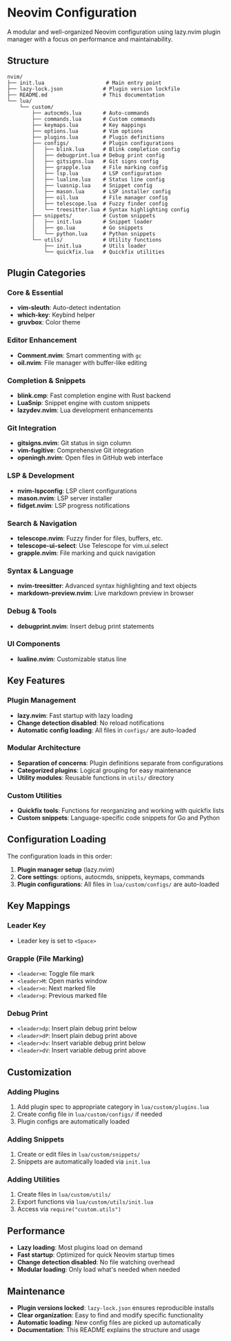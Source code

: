 # Neovim Configuration

A modular and well-organized Neovim configuration using lazy.nvim plugin manager with a focus on performance and maintainability.

## Structure

```
nvim/
├── init.lua                    # Main entry point
├── lazy-lock.json             # Plugin version lockfile
├── README.md                  # This documentation
└── lua/
    └── custom/
        ├── autocmds.lua       # Auto-commands
        ├── commands.lua       # Custom commands
        ├── keymaps.lua        # Key mappings
        ├── options.lua        # Vim options
        ├── plugins.lua        # Plugin definitions
        ├── configs/           # Plugin configurations
        │   ├── blink.lua      # Blink completion config
        │   ├── debugprint.lua # Debug print config
        │   ├── gitsigns.lua   # Git signs config
        │   ├── grapple.lua    # File marking config
        │   ├── lsp.lua        # LSP configuration
        │   ├── lualine.lua    # Status line config
        │   ├── luasnip.lua    # Snippet config
        │   ├── mason.lua      # LSP installer config
        │   ├── oil.lua        # File manager config
        │   ├── telescope.lua  # Fuzzy finder config
        │   └── treesitter.lua # Syntax highlighting config
        ├── snippets/          # Custom snippets
        │   ├── init.lua       # Snippet loader
        │   ├── go.lua         # Go snippets
        │   └── python.lua     # Python snippets
        └── utils/             # Utility functions
            ├── init.lua       # Utils loader
            └── quickfix.lua   # Quickfix utilities
```

## Plugin Categories

### Core & Essential
- **vim-sleuth**: Auto-detect indentation
- **which-key**: Keybind helper
- **gruvbox**: Color theme

### Editor Enhancement
- **Comment.nvim**: Smart commenting with `gc`
- **oil.nvim**: File manager with buffer-like editing

### Completion & Snippets
- **blink.cmp**: Fast completion engine with Rust backend
- **LuaSnip**: Snippet engine with custom snippets
- **lazydev.nvim**: Lua development enhancements

### Git Integration
- **gitsigns.nvim**: Git status in sign column
- **vim-fugitive**: Comprehensive Git integration
- **openingh.nvim**: Open files in GitHub web interface

### LSP & Development
- **nvim-lspconfig**: LSP client configurations
- **mason.nvim**: LSP server installer
- **fidget.nvim**: LSP progress notifications

### Search & Navigation
- **telescope.nvim**: Fuzzy finder for files, buffers, etc.
- **telescope-ui-select**: Use Telescope for vim.ui.select
- **grapple.nvim**: File marking and quick navigation

### Syntax & Language
- **nvim-treesitter**: Advanced syntax highlighting and text objects
- **markdown-preview.nvim**: Live markdown preview in browser

### Debug & Tools
- **debugprint.nvim**: Insert debug print statements

### UI Components
- **lualine.nvim**: Customizable status line

## Key Features

### Plugin Management
- **lazy.nvim**: Fast startup with lazy loading
- **Change detection disabled**: No reload notifications
- **Automatic config loading**: All files in `configs/` are auto-loaded

### Modular Architecture
- **Separation of concerns**: Plugin definitions separate from configurations
- **Categorized plugins**: Logical grouping for easy maintenance
- **Utility modules**: Reusable functions in `utils/` directory

### Custom Utilities
- **Quickfix tools**: Functions for reorganizing and working with quickfix lists
- **Custom snippets**: Language-specific code snippets for Go and Python

## Configuration Loading

The configuration loads in this order:
1. **Plugin manager setup** (lazy.nvim)
2. **Core settings**: options, autocmds, snippets, keymaps, commands
3. **Plugin configurations**: All files in `lua/custom/configs/` are auto-loaded

## Key Mappings

### Leader Key
- Leader key is set to `<Space>`

### Grapple (File Marking)
- `<leader>m`: Toggle file mark
- `<leader>M`: Open marks window
- `<leader>n`: Next marked file
- `<leader>p`: Previous marked file


### Debug Print
- `<leader>dp`: Insert plain debug print below
- `<leader>dP`: Insert plain debug print above
- `<leader>dv`: Insert variable debug print below
- `<leader>dV`: Insert variable debug print above

## Customization

### Adding Plugins
1. Add plugin spec to appropriate category in `lua/custom/plugins.lua`
2. Create config file in `lua/custom/configs/` if needed
3. Plugin configs are automatically loaded

### Adding Snippets
1. Create or edit files in `lua/custom/snippets/`
2. Snippets are automatically loaded via `init.lua`

### Adding Utilities
1. Create files in `lua/custom/utils/`
2. Export functions via `lua/custom/utils/init.lua`
3. Access via `require("custom.utils")`

## Performance

- **Lazy loading**: Most plugins load on demand
- **Fast startup**: Optimized for quick Neovim startup times  
- **Change detection disabled**: No file watching overhead
- **Modular loading**: Only load what's needed when needed

## Maintenance

- **Plugin versions locked**: `lazy-lock.json` ensures reproducible installs
- **Clear organization**: Easy to find and modify specific functionality
- **Automatic loading**: New config files are picked up automatically
- **Documentation**: This README explains the structure and usage